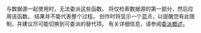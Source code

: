 
与数据源一起使用时，无法委派这些函数。 将仅检索数据源的第一部分，然后应用该函数。  结果并不能代表整个过程。  创作时将显示一个蓝点，以提醒您有此限制，并建议尽可能切换到可委派的替代项。 有关详细信息，请参阅[委派概述](../maker/canvas-apps/delegation-overview.md)。


